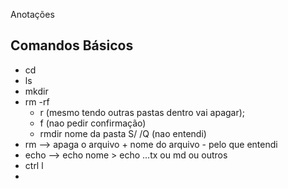 Anotações

## **Comandos Básicos**

- cd
- ls
- mkdir
- rm -rf
  - r (mesmo tendo outras pastas dentro vai apagar);
  - f (nao pedir confirmação)
  - rmdir nome da pasta S/ /Q (nao entendi)
- rm --> apaga o arquivo + nome do arquivo - pelo que entendi
- echo --> echo nome > echo ...tx ou md ou outros
- ctrl l
-
